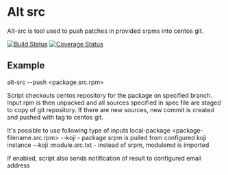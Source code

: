 Alt src
=======

Alt-src is tool used to push patches in provided srpms into centos git.

[![Build Status](https://travis-ci.org/release-engineering/alt-src.svg?branch=master)](https://travis-ci.org/release-engineering/alt-src)
[![Coverage Status](https://coveralls.io/repos/github/release-engineering/alt-src/badge.svg?branch=master)](https://coveralls.io/github/release-engineering/alt-src?branch=master)

Example
-------

alt-src --push <branch> <package.src.rpm>

Script checkouts centos repository for the package on specified branch. Input rpm is then
unpacked and all sources specified in spec file are staged to copy of git repository.
If there are new sources, new commit is created and pushed with tag to centos git.

It's possible to use following type of inputs
local-package <package-filename.src.rpm>
--koji <package-nvr> - package srpm is pulled from configured koji instance
--koji <nvr>:module.src.txt - instead of srpm, modulemd is imported

If enabled, script also sends notification of result to configured email address
